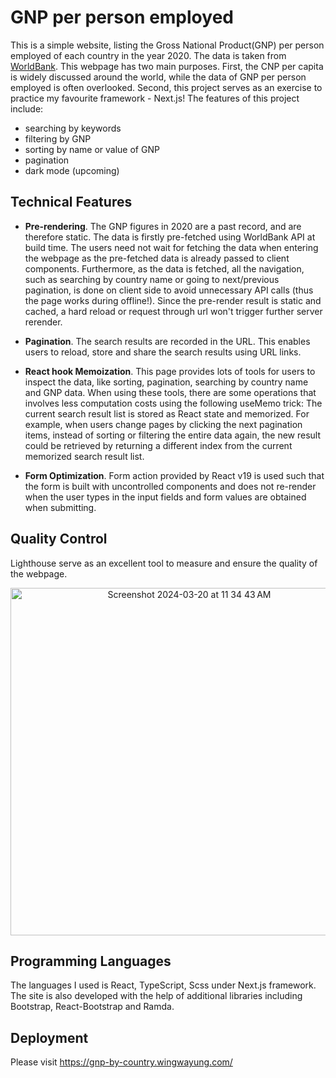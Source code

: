 # GNP per person employed
This is a simple website, listing the Gross National Product(GNP) per person employed of each country in the year 2020. The data is taken from [WorldBank](https://data.worldbank.org/indicator/SL.GDP.PCAP.EM.KD?end=2020&view=map). This webpage has two main purposes. First, the CNP per capita is widely discussed around the world, while the data of GNP per person employed is often overlooked. Second, this project serves as an exercise to practice my favourite framework - Next.js! The features of this project include:
  - searching by keywords
  - filtering by GNP
  - sorting by name or value of GNP
  - pagination
  - dark mode (upcoming)

## Technical Features
  - **Pre-rendering**. The GNP figures in 2020 are a past record, and are therefore static. The data is firstly pre-fetched using WorldBank API at build time. The users need not wait for fetching the data when entering the webpage as the pre-fetched data is already passed to client components. Furthermore, as the data is fetched, all the navigation, such as searching by country name or going to next/previous pagination, is done on client side to avoid unnecessary API calls (thus the page works during offline!). Since the pre-render result is static and cached, a hard reload or request through url won't trigger further server rerender.

  - **Pagination**. The search results are recorded in the URL. This enables users to reload, store and share the search results using URL links.

  - **React hook Memoization**. This page provides lots of tools for users to inspect the data, like sorting, pagination, searching by country name and GNP data. When using these tools, there are some operations that involves less computation costs using the following useMemo trick: The current search result list is stored as React state and memorized. For example, when users change pages by clicking the next pagination items, instead of sorting or filtering the entire data again, the new result could be retrieved by returning a different index from the current memorized search result list. 

  - **Form Optimization**. Form action provided by React v19 is used such that the form is built with uncontrolled components and does not re-render when the user types in the input fields and form values are obtained when submitting.

## Quality Control
Lighthouse serve as an excellent tool to measure and ensure the quality of the webpage. 
<br />
<p align="center"><img width="556" alt="Screenshot 2024-03-20 at 11 34 43 AM" src="https://github.com/wingwayungg/gnp-by-country/assets/82010421/49ceaf4e-6f83-48d5-a168-3577b3dc29ec"></p>



## Programming Languages
The languages I used is React, TypeScript, Scss under Next.js framework. The site is also developed with the help of additional libraries including Bootstrap, React-Bootstrap and Ramda.

## Deployment
Please visit https://gnp-by-country.wingwayung.com/
